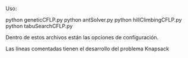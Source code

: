Uso:

python geneticCFLP.py
python antSolver.py
python hillClimbingCFLP.py
python tabuSearchCFLP.py

Dentro de estos archivos están las opciones de configuración. 

Las líneas comentadas tienen el desarrollo del problema Knapsack
